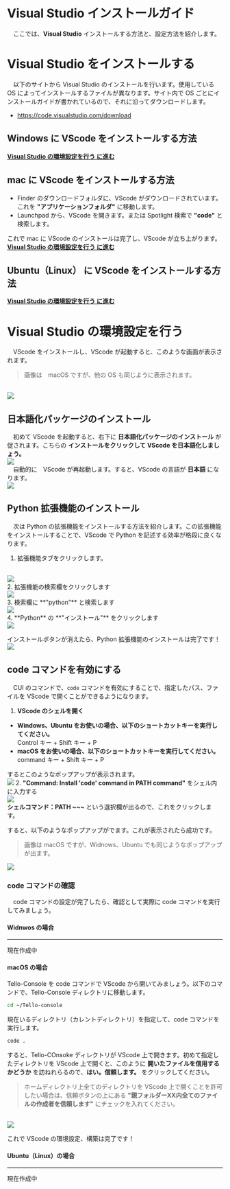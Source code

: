 # Visual Studio インストールガイド
　ここでは、**Visual Studio** インストールする方法と、設定方法を紹介します。

<a id='install'></a>
# Visual Studio をインストールする
　以下のサイトから Visual Studio のインストールを行います。使用している　OS によってインストールするファイルが異なります。サイト内で OS ごとにインストールガイドが書かれているので、それに沿ってダウンロードします。

- https://code.visualstudio.com/download

<a id='win'></a>
## Windows に VScode をインストールする方法
**[Visual Studio の環境設定を行う に進む](#setting)**

<a id='mac'></a>
## mac に VScode をインストールする方法
- Finder のダウンロードフォルダに、VScode がダウンロードされています。これを **"アプリケーションフォルダ"** に移動します。
- Launchpad から、VScode を開きます。または Spotlight 検索で **"code"** と検索します。

これで mac に VScode のインストールは完了し、VScode が立ち上がります。
<br>
**[Visual Studio の環境設定を行う に進む](#setting)**

<a id='ubu'></a>
## Ubuntu（Linux） に VScode をインストールする方法
**[Visual Studio の環境設定を行う に進む](#setting)**

<a id='setting'></a>
# Visual Studio の環境設定を行う
　VScode をインストールし、VScode が起動すると、このような画面が表示されます。

> 画像は　macOS ですが、他の OS も同じように表示されます。

<br>
<img src='https://i.imgur.com/TMQXae7.png'>
<br>

<a id='jp'></a>
## 日本語化パッケージのインストール
　初めて VScode を起動すると、右下に **日本語化パッケージのインストール** が促されます。こちらの **インストールをクリックして VScode を日本語化しましょう。**
<br>
<img src='https://i.imgur.com/gtUgff0.png'>
<br>
　自動的に　VScode が再起動します。すると、VScode の言語が **日本語** になります。
<br>
<img src='https://i.imgur.com/iSXn0yz.png'>
<br>

<a id='py'></a>
## Python 拡張機能のインストール
　次は Python の拡張機能をインストールする方法を紹介します。この拡張機能をインストールすることで、VScode で Python を記述する効率が格段に良くなります。

1. 拡張機能タブをクリックします。
  <br>
  <img src='https://i.imgur.com/kYKpWf6.png'>
  <br>
2. 拡張機能の検索欄をクリックします
  <br>
  <img src='https://i.imgur.com/6FYVfeU.png'>
  <br>
3. 検索欄に **"python"** と検索します
  <br>
  <img src='https://i.imgur.com/wyzwftl.png'>
  <br>
4. **Python** の **"インストール"** をクリックします
  <br>
  <img src='https://i.imgur.com/KBwoTPj.png'>
  <br>

インストールボタンが消えたら、Python 拡張機能のインストールは完了です！
<br>
<img src='https://i.imgur.com/0uravvI.png'>
<br>

<a id='code'></a>
## code コマンドを有効にする
　CUI のコマンドで、```code``` コマンドを有効にすることで、指定したパス、ファイルを VScode で開くことができるようになります。

1. **VScode のシェルを開く**
  - **Windows、Ubuntu をお使いの場合、以下のショートカットキーを実行してください。**<br>
    Control キー + Shift キー + P
  - **macOS をお使いの場合、以下のショートカットキーを実行してください。**<br>
    command キー + Shift キー + P

  するとこのようなポップアップが表示されます。
  <br>
  <img src='https://i.imgur.com/hJZVuLv.png'>
2. **"Command: Install 'code' command in PATH command"** をシェル内に入力する
  <br>
  <img src='https://i.imgur.com/I3XGmzh.png'>
  <br>
  **シェルコマンド：PATH ~~~** という選択欄が出るので、これをクリックします。

すると、以下のようなポップアップがでます。これが表示されたら成功です。

> 画像は macOS ですが、Widnows、Ubuntu でも同じようなポップアップが出ます。

<img src='https://i.imgur.com/UmP4jAD.png'>
<br>

### code コマンドの確認
　code コマンドの設定が完了したら、確認として実際に code コマンドを実行してみましょう。
#### Widnwos の場合
---
現在作成中

#### macOS の場合
Tello-Console を code コマンドで VScode から開いてみましょう。以下のコマンドで、Tello-Console ディレクトリに移動します。
```bash
cd ~/Tello-console
```
現在いるディレクトリ（カレントディレクトリ）を指定して、code コマンドを実行します。
```bash
code .
```
すると、Tello-COnsoke ディレクトリが VScode 上で開きます。初めて指定したディレクトリを VScode 上で開くと、このように **開いたファイルを信用するかどうか** を訪ねれらるので、**はい。信頼します。** をクリックしてください。

> ホームディレクトリ上全てのディレクトリを VScode 上で開くことを許可したい場合は、信頼ボタンの上にある **"親フォルダーXX内全てのファイルの作成者を信頼します"** にチェックを入れてください。

<br>
<img src='https://i.imgur.com/rn4UC9K.png'>
<br>

これで VScode の環境設定、構築は完了です！

#### Ubuntu（Linux）の場合
---
現在作成中
